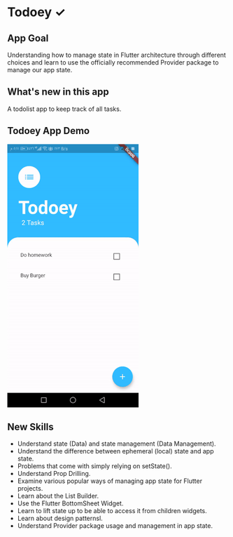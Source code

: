 # Todoey ✓

## App Goal

Understanding how to manage state in Flutter architecture through different choices and learn to use the officially recommended Provider package to manage our app state.


## What's new in this app

A todolist app to keep track of all tasks.

## Todoey App Demo

![](todoey-flutter-app.gif)

## New Skills

- Understand state (Data) and state management (Data Management).
- Understand the difference between ephemeral (local) state and app state.
- Problems that come with simply relying on setState().
- Understand Prop Drilling.
- Examine various popular ways of managing app state for Flutter projects.
- Learn about the List Builder.
- Use the Flutter BottomSheet Widget.
- Learn to lift state up to be able to access it from children widgets.
- Learn about design patternsl.
- Understand Provider package usage and management in app state.
